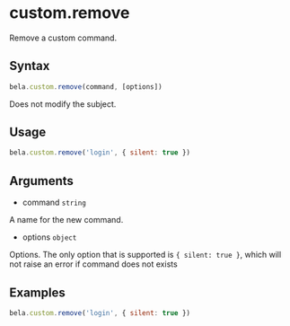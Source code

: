 # custom.remove

Remove a custom command.

## Syntax

```js
bela.custom.remove(command, [options])
```
Does not modify the subject.

## Usage

```js
bela.custom.remove('login', { silent: true })
```

## Arguments

- command `string`

A name for the new command.

- options `object`

Options. The only option that is supported is `{ silent: true }`, which will not raise an error if command does not exists


## Examples

```js
bela.custom.remove('login', { silent: true })
```